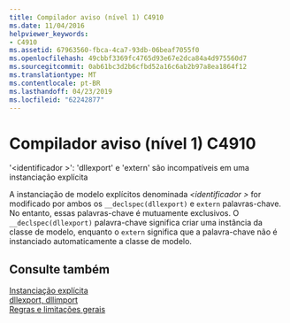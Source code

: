 ```yaml
---
title: Compilador aviso (nível 1) C4910
ms.date: 11/04/2016
helpviewer_keywords:
- C4910
ms.assetid: 67963560-fbca-4ca7-93db-06beaf7055f0
ms.openlocfilehash: 49cbbf3369fc4765d93e67e2dca84a4d975560d7
ms.sourcegitcommit: 0ab61bc3d2b6cfbd52a16c6ab2b97a8ea1864f12
ms.translationtype: MT
ms.contentlocale: pt-BR
ms.lasthandoff: 04/23/2019
ms.locfileid: "62242877"
---
```

# <a name="compiler-warning-level-1-c4910"></a>Compilador aviso (nível 1) C4910

'\<identificador >': 'dllexport' e 'extern' são incompatíveis em uma instanciação explícita

A instanciação de modelo explícitos denominada  *\<identificador >* for modificado por ambos os `__declspec(dllexport)` e `extern` palavras-chave. No entanto, essas palavras-chave é mutuamente exclusivos. O `__declspec(dllexport)` palavra-chave significa criar uma instância da classe de modelo, enquanto o `extern` significa que a palavra-chave não é instanciado automaticamente a classe de modelo.

## <a name="see-also"></a>Consulte também

[Instanciação explícita](../../cpp/explicit-instantiation.md)<br/>
[dllexport, dllimport](../../cpp/dllexport-dllimport.md)<br/>
[Regras e limitações gerais](../../cpp/general-rules-and-limitations.md)